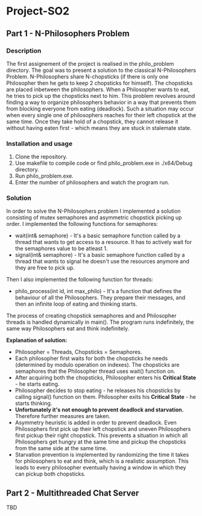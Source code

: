 # Project-SO2
## Part 1 - N-Philosophers Problem
### Description
  The first assignement of the project is realised in the philo_problem directory. The goal was to present a solution to the classical N-Philosophers Problem.
  N-Philosophers share N-chopsticks (if there is only one Philosopher then he gets to keep 2 chopsticks for himself). The chopsticks are placed inbetween the philosophers.
  When a Philosopher wants to eat, he tries to pick up the chopsticks next to him. This problem revolves around finding a way to organize philosophers behavior in a way that prevents them from blocking everyone from eating (deadlock).
  Such a situation may occur when every single one of philosophers reaches for their left chopstick at the same time. Once they take hold of a chopstick, they cannot release it without having eaten first - which means they are stuck in stalemate state.
  
### Installation and usage
1. Clone the repository.
2. Use makefile to compile code or find philo_problem.exe in ./x64/Debug directory.
3. Run philo_problem.exe.
4. Enter the number of philosophers and watch the program run.

### Solution
In order to solve the N-Philosophers problem I implemented a solution consisting of mutex semaphores and asymmetric chopstick picking up order.
I implemented the following functions for semaphores:
- wait(int& semaphore) - It's a basic semaphore function called by a thread that wants to get access to a resource. It has to actively wait for the semaphores value to be atleast 1.
- signal(int& semaphore) - It's a basic semaphore function called by a thread that wants to signal he doesn't use the resources anymore and they are free to pick up.
  
Then I also implemented the following function for threads:
- philo_process(int id, int max_philo) -  It's a function that defines the behaviour of all the Philosophers. They prepare their messages, and then an infinite loop of eating and thinking starts.

The process of creating chopstick semaphores and and Philosopher threads is handled dynamically in main(). The program runs indefinitely, the same way Philosophers eat and think indefinitely.

**Explanation of solution:**
- Philosopher = Threads, Chopsticks = Semaphores.
- Each philosopher first waits for both the chopsticks he needs (determined by modulo operation on indexes). The chopsticks are semaphores that the Philosopher thread uses wait() function on.
- After acquiring both the chopsticks, Philosopher enters his **Critical State** - he starts eating.
- Philosopher decides to stop eating - he releases his chopsticks by calling signal() function on them. Philosopher exits his **Critical State** - he starts thinking.
- **Unfortunately it's not enough to prevent deadlock and starvation.** Therefore further measures are taken.
- Asymmetry heuristic is added in order to prevent deadlock. Even Philosophers first pick up their left chopstick and uneven Philosophers first pickup their right chopstick. This prevents a situation in which all Philosophers get hungry at the same time and pickup the chopsticks from the same side at the same time.
- Starvation prevention is implemented by randomizing the time it takes for philosophers to eat and think, which is a realistic assumption. This leads to every philosopher eventually having a window in which they can pickup both chopsticks.

## Part 2 - Multithreaded Chat Server
TBD
